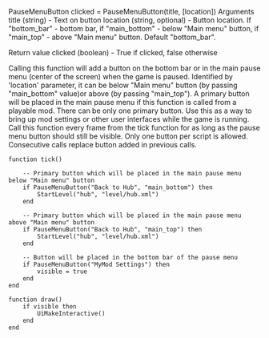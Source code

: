 PauseMenuButton
clicked = PauseMenuButton(title, [location])
Arguments
title (string) - Text on button
location (string, optional) - Button location. If "bottom_bar" - bottom bar, if "main_bottom" - below "Main menu" button, if "main_top" - above "Main menu" button. Default "bottom_bar".

Return value
clicked (boolean) - True if clicked, false otherwise

Calling this function will add a button on the bottom bar or in the main pause menu (center of the screen) when the game is paused. Identified by 'location' parameter, it can be below "Main menu" button (by passing "main_bottom" value)or above (by passing "main_top"). A primary button will be placed in the main pause menu if this function is called from a playable mod. There can be only one primary button. Use this as a way to bring up mod settings or other user interfaces while the game is running. Call this function every frame from the tick function for as long as the pause menu button should still be visible. Only one button per script is allowed. Consecutive calls replace button added in previous calls.

```
function tick()

    -- Primary button which will be placed in the main pause menu below "Main menu" button
	if PauseMenuButton("Back to Hub", "main_bottom") then
		StartLevel("hub", "level/hub.xml")
	end

	-- Primary button which will be placed in the main pause menu above "Main menu" button
	if PauseMenuButton("Back to Hub", "main_top") then
		StartLevel("hub", "level/hub.xml")
	end
	
	-- Button will be placed in the bottom bar of the pause menu
	if PauseMenuButton("MyMod Settings") then
		visible = true
	end
end

function draw()
	if visible then
		UiMakeInteractive()
	end
end

```